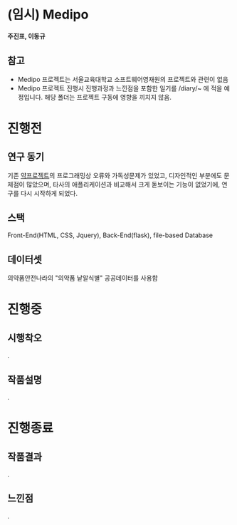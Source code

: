 # (임시) Medipo
#### 주진표, 이동규
## 참고
 - Medipo 프로젝트는 서울교육대학교 소프트웨어영재원의 프로젝트와 관련이 없음
 - Medipo 프로젝트 진행시 진행과정과 느낀점을 포함한 일기를 /diary/~ 에 적을 예정입니다. 해당 폴더는 프로젝트 구동에 영향을 끼치지 않음.
# 진행전
## 연구 동기
기존 [약프로젝트](https://github.com/jinpyojoo/yakproject)의 프로그래밍상 오류와 가독성문제가 있었고, 디자인적인 부분에도 문제점이 많았으며, 타사의 애플리케이션과 비교해서 크게 돋보이는 기능이 없었기에, 연구를 다시 시작하게 되었다.
## 스택
Front-End(HTML, CSS, Jquery), Back-End(flask), file-based Database
## 데이터셋
의약품안전나라의 "의약품 낱알식별" 공공데이터를 사용함
# 진행중
## 시행착오
.
## 작품설명
.
# 진행종료
## 작품결과
.
## 느낀점
.
